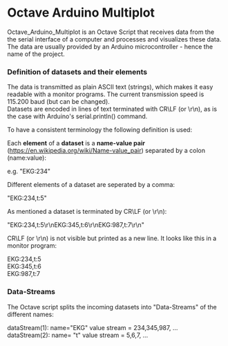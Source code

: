 # Octave Arduino Multiplot
Octave_Arduino_Multiplot is an Octave Script that receives data from the the serial interface of a computer and processes and visualizes these data. The data are usually provided by an Arduino microcontroller - hence the name of the project.

### Definition of datasets and their elements
The data is transmitted as plain ASCII text (strings), which makes it easy readable with a monitor programs. The current transmission speed is 115.200 baud (but can be changed).<br>
Datasets are encoded in lines of text terminated with CR\LF (or \r\n), as is the case with Arduino's serial.println() command.

To have a consistent terminology the following definition is used:

Each **element** of a **dataset** is a **name-value pair** (https://en.wikipedia.org/wiki/Name-value_pair) separated by a colon (name:value): 

e.g. "EKG:234"

Different elements of a dataset are seperated by a comma: 

"EKG:234,t:5"

As mentioned a dataset is terminated by CR\LF (or \r\n):  

"EKG:234,t:5\r\nEKG:345,t:6\r\nEKG:987,t:7\r\n"

CR\LF (or \r\n) is not visible but printed as a new line. It looks like this in a monitor program: 

EKG:234,t:5<br>
EKG:345,t:6<br>
EKG:987,t:7<br>

### Data-Streams
The Octave script splits the incoming datasets into "Data-Streams" of the different names:

dataStream(1): name="EKG" value stream = 234,345,987, ...<br>
dataStream(2): name= "t"  value stream = 5,6,7, ...<br>
